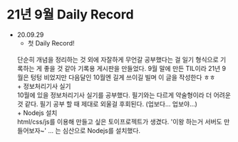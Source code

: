 # 21년 9월 Daily Record

* 20.09.29
    + 첫 Daily Record!
    <br>
    단순히 개념을 정리하는 것 외에 자잘하게 무언갈 공부했다는 걸 일기 형식으로 기록하는 게 좋을 것 같아 기록용 게시판을 만들었다. 9월 말에 만든 TIL이라 21년 9월은 텅텅 비었지만 다음달인 10월엔 길게 쓰이길 빌며 이 글을 작성한다 ㅎㅎ
    <br>
    + 정보처리기사 실기
    <br>
    10월에 있을 정보처리기사 실기를 공부했다. 필기와는 다르게 약술형이라 더 어려운 것 같다. 필기 공부 할 때 제대로 외울걸 후회된다. (업보다... 업보야...)
    <br>
    + Nodejs 설치
    <br>
    html/css/js를 이용해 만들고 싶은 토이프로젝트가 생겼다. '이왕 하는거 서버도 만들어보자~' ... 는 심산으로 Nodejs를 설치했다.
